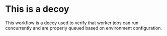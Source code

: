 # This is a decoy
This workflow is a decoy used to verify that worker jobs can run concurrently and are properly queued based on environment configuration.
